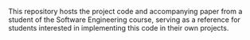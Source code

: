 
This repository hosts the project code and accompanying paper from a student of the Software Engineering course, serving as a reference for students interested in implementing this code in their own projects.
